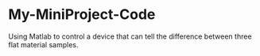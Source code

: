 # My-MiniProject-Code
Using Matlab to control a device that can tell the difference between three flat material samples.
